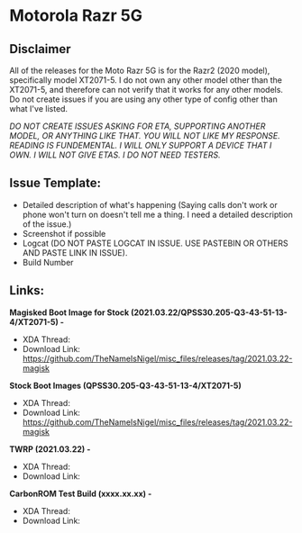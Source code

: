 # Motorola Razr 5G

## Disclaimer
All of the releases for the Moto Razr 5G is for the Razr2 (2020 model), specifically model XT2071-5. I do not own any other model other than the XT2071-5, and therefore can not verify that it works for any other models. Do not create issues if you are using any other type of config other than what I've listed. 

*DO NOT CREATE ISSUES ASKING FOR ETA, SUPPORTING ANOTHER MODEL, OR ANYTHING LIKE THAT. YOU WILL NOT LIKE MY RESPONSE. READING IS FUNDEMENTAL. I WILL ONLY SUPPORT A DEVICE THAT I OWN. I WILL NOT GIVE ETAS. I DO NOT NEED TESTERS.* 

## Issue Template:

 - Detailed description of what's happening (Saying calls don't work or phone won't turn on doesn't tell me a thing. I need a detailed description of the issue.)
 - Screenshot if possible
 - Logcat (DO NOT PASTE LOGCAT IN ISSUE. USE PASTEBIN OR OTHERS AND PASTE LINK IN ISSUE).
 - Build Number

## Links:

**Magisked Boot Image for Stock  (2021.03.22/QPSS30.205-Q3-43-51-13-4/XT2071-5) -** 

 - XDA Thread:
 - Download Link: https://github.com/TheNameIsNigel/misc_files/releases/tag/2021.03.22-magisk

**Stock Boot Images (QPSS30.205-Q3-43-51-13-4/XT2071-5)**

 - XDA Thread:
 - Download Link: https://github.com/TheNameIsNigel/misc_files/releases/tag/2021.03.22-magisk

**TWRP (2021.03.22) -**

 - XDA Thread:
 - Download Link:

**CarbonROM Test Build (xxxx.xx.xx) -**

 - XDA Thread:
 - Download Link:
